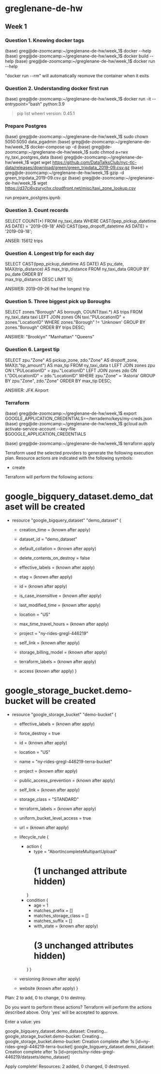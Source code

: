 # greglenane-de-hw

## Week 1
### Question 1. Knowing docker tags
(base) greg@de-zoomcamp:~/greglenane-de-hw/week_1$ docker --help
(base) greg@de-zoomcamp:~/greglenane-de-hw/week_1$ docker build --help
(base) greg@de-zoomcamp:~/greglenane-de-hw/week_1$ docker run --help

"docker run --rm" will automatically reomove the container when it exits

### Question 2. Understanding docker first run
(base) greg@de-zoomcamp:~/greglenane-de-hw/week_1$ docker run -it --entrypoint="bash" python:3.9
> pip list
wheerl version: 0.45.1

### Prepare Postgres
(base) greg@de-zoomcamp:~/greglenane-de-hw/week_1$ sudo chown 5050:5050 data_pgadmin
(base) greg@de-zoomcamp:~/greglenane-de-hw/week_1$ docker-compose up -d
(base) greg@de-zoomcamp:~/greglenane-de-hw/week_1$ sudo chmod a+rwx ny_taxi_postgres_data
(base) greg@de-zoomcamp:~/greglenane-de-hw/week_1$ wget wget https://github.com/DataTalksClub/nyc-tlc-data/releases/download/green/green_tripdata_2019-09.csv.gz
(base) greg@de-zoomcamp:~/greglenane-de-hw/week_1$ gzip -d green_tripdata_2019-09.csv.gz
(base) greg@de-zoomcamp:~/greglenane-de-hw/week_1$ wget https://d37ci6vzurychx.cloudfront.net/misc/taxi_zone_lookup.csv

run prepare_postgres.ipynb

### Question 3. Count records
SELECT COUNT(*)
FROM ny_taxi_data
WHERE CAST(lpep_pickup_datetime AS DATE) = '2019-09-18' AND
	  CAST(lpep_dropoff_datetime AS DATE) = '2019-09-18';

ANSER: 15612 trips

### Question 4. Longest trip for each day
SELECT 
	CAST(lpep_pickup_datetime AS DATE) AS pu_date,
	MAX(trip_distance) AS max_trip_distance
FROM ny_taxi_data
GROUP BY 
	pu_date
ORDER BY  
	max_trip_distance DESC
LIMIT 10;

ANSWER: 2019-09-26 had the longest trip

### Question 5. Three biggest pick up Boroughs
SELECT
	zones."Borough" AS borough,
	COUNT(taxi.*) AS trips
FROM 
	ny_taxi_data taxi
LEFT JOIN
	zones ON taxi."PULocationID" = zones."LocationID"
WHERE 
	zones."Borough" != 'Unknown'
GROUP BY 
	zones."Borough"
ORDER BY
	trips DESC;

ANSWER: "Brooklyn" "Manhattan" "Queens"

### Question 6. Largest tip
SELECT 
	zpu."Zone" AS pickup_zone,
	zdo."Zone" AS dropoff_zone,
	MAX(t."tip_amount") AS max_tip
FROM
	ny_taxi_data t
LEFT JOIN zones zpu ON t."PULocationID" = zpu."LocationID"
LEFT JOIN zones zdo ON t."DOLocationID" = zdo."LocationID"
WHERE
	zpu."Zone" = 'Astoria'
GROUP BY
	zpu."Zone",
	zdo."Zone"
ORDER BY 
	max_tip DESC;

ANSWER: JFK Airport

### Terraform
(base) greg@de-zoomcamp:~/greglenane-de-hw/week_1$ export GOOGLE_APPLICATION_CREDENTIALS=~/terrademo/keys/my-creds.json
(base) greg@de-zoomcamp:~/greglenane-de-hw/week_1$ gcloud auth activate-service-account --key-file $GOOGLE_APPLICATION_CREDENTIALS

(base) greg@de-zoomcamp:~/greglenane-de-hw/week_1$ terraform apply

Terraform used the selected providers to generate the following execution plan. Resource actions are indicated with the following symbols:
  + create

Terraform will perform the following actions:

  # google_bigquery_dataset.demo_dataset will be created
  + resource "google_bigquery_dataset" "demo_dataset" {
      + creation_time              = (known after apply)
      + dataset_id                 = "demo_dataset"
      + default_collation          = (known after apply)
      + delete_contents_on_destroy = false
      + effective_labels           = (known after apply)
      + etag                       = (known after apply)
      + id                         = (known after apply)
      + is_case_insensitive        = (known after apply)
      + last_modified_time         = (known after apply)
      + location                   = "US"
      + max_time_travel_hours      = (known after apply)
      + project                    = "ny-rides-gregl-446219"
      + self_link                  = (known after apply)
      + storage_billing_model      = (known after apply)
      + terraform_labels           = (known after apply)

      + access (known after apply)
    }

  # google_storage_bucket.demo-bucket will be created
  + resource "google_storage_bucket" "demo-bucket" {
      + effective_labels            = (known after apply)
      + force_destroy               = true
      + id                          = (known after apply)
      + location                    = "US"
      + name                        = "ny-rides-gregl-446219-terra-bucket"
      + project                     = (known after apply)
      + public_access_prevention    = (known after apply)
      + self_link                   = (known after apply)
      + storage_class               = "STANDARD"
      + terraform_labels            = (known after apply)
      + uniform_bucket_level_access = true
      + url                         = (known after apply)

      + lifecycle_rule {
          + action {
              + type          = "AbortIncompleteMultipartUpload"
                # (1 unchanged attribute hidden)
            }
          + condition {
              + age                    = 1
              + matches_prefix         = []
              + matches_storage_class  = []
              + matches_suffix         = []
              + with_state             = (known after apply)
                # (3 unchanged attributes hidden)
            }
        }

      + versioning (known after apply)

      + website (known after apply)
    }

Plan: 2 to add, 0 to change, 0 to destroy.

Do you want to perform these actions?
  Terraform will perform the actions described above.
  Only 'yes' will be accepted to approve.

  Enter a value: yes

google_bigquery_dataset.demo_dataset: Creating...
google_storage_bucket.demo-bucket: Creating...
google_storage_bucket.demo-bucket: Creation complete after 1s [id=ny-rides-gregl-446219-terra-bucket]
google_bigquery_dataset.demo_dataset: Creation complete after 1s [id=projects/ny-rides-gregl-446219/datasets/demo_dataset]

Apply complete! Resources: 2 added, 0 changed, 0 destroyed.
